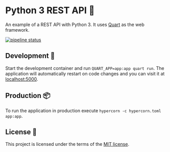 # Python 3 REST API 🐍

An example of a REST API with Python 3. It uses [Quart](https://pgjones.gitlab.io/quart/) as the web framework.

[![pipeline status](https://gitlab.com/paperstack-org/application-examples/python3-rest-api/badges/main/pipeline.svg)](https://gitlab.com/paperstack-org/application-examples/python3-rest-api/-/commits/main)

## Development 🔧

Start the development container and run `QUART_APP=app:app quart run`. The application will automatically restart on code changes and you can visit it at [localhost:5000](http://localhost:5000/health).

## Production 📦

To run the application in production execute `hypercorn -c hypercorn.toml app:app`.

## License 📄

This project is licensed under the terms of the [MIT license](./LICENSE.md).
